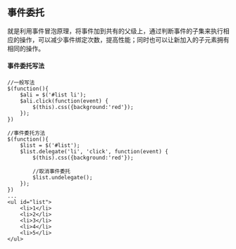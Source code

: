 ## 事件委托

就是利用事件冒泡原理，将事件加到共有的父级上，通过判断事件的子集来执行相应的操作，可以减少事件绑定次数，提高性能；同时也可以让新加入的子元素拥有相同的操作。

#### 事件委托写法

```
//一般写法
$(function(){
    $ali = $('#list li');
    $ali.click(function(event) {
        $(this).css({background:'red'});
    });
})

//事件委托方法
$(function(){
    $list = $('#list');
    $list.delegate('li', 'click', function(event) {
        $(this).css({background:'red'});
        
        //取消事件委托
        $list.undelegate();
    });
})
...
<ul id="list">
    <li>1</li>
    <li>2</li>
    <li>3</li>
    <li>4</li>
    <li>5</li>
</ul>
```



